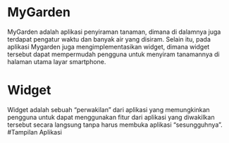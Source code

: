 # MyGarden
MyGarden adalah aplikasi penyiraman tanaman, dimana di dalamnya juga terdapat pengatur waktu dan banyak air yang disiram. Selain itu, pada aplikasi Mygarden juga mengimplementasikan 
widget, dimana widget tersebut dapat mempermudah pengguna untuk menyiram tanamannya di halaman utama layar smartphone.
# Widget 
Widget adalah sebuah “perwakilan” dari aplikasi yang memungkinkan pengguna untuk dapat menggunakan fitur dari aplikasi yang diwakilkan tersebut secara langsung tanpa harus membuka aplikasi “sesungguhnya”. 
#Tampilan Aplikasi

